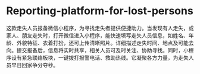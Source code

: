# Reporting-platform-for-lost-persons
这款走失人员报备微信小程序，为寻找走失者提供便捷助力。当发现有人走失，或家人、朋友走失时，打开微信进入小程序，能快速填写走失人员信息，如姓名、年龄、外貌特征、衣着打扮，还可上传清晰照片。详细描述走失时间、地点及可能去向。提交报备后，信息将实时共享，相关人员可及时关注、协助寻找。同时，小程序设有紧急联络板块，一键拨打报警电话、救助热线。它凝聚各方力量，为走失人员早日回家争分夺秒。 
